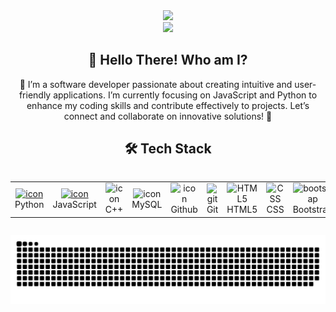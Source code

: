 <div id="header" align="center">
        <a href="#tech">
  <img src="https://media.giphy.com/media/M9gbBd9nbDrOTu1Mqx/giphy.gif" width="100"/> </a>
  
 <div><a href="https://www.codewars.com/users/aaungdev" target="_blank">
  <img src="https://img.shields.io/badge/dynamic/json?color=orange&label=Codewars&query=%24.ranks.overall.name&url=https://www.codewars.com/api/v1/users/aaungdev" width="120">
</a></div>

## 👋 Hello There! Who am I?

<p align="center">🌟 I’m a software developer passionate about creating intuitive and user-friendly applications. I’m currently focusing on JavaScript and Python to enhance my coding skills and contribute effectively to projects. Let’s connect and collaborate on innovative solutions! 🌟</p>


## 🛠️ Tech Stack

<div style="display: flex; align-items: flex-start; align: center">
<table align="center">
      <td align="center" width="96">
      <a href="#tech">
        <img src="https://techstack-generator.vercel.app/python-icon.svg" alt="icon" width="65" height="65" />
      </a>
      Python
    </td>
      <td align="center" width="96">
      <a href="#tech">
        <img src="https://techstack-generator.vercel.app/js-icon.svg" alt="icon" width="65" height="65" />
      </a>
     JavaScript
    </td>
      <td align="center" width="96">
        <img src="https://techstack-generator.vercel.app/cpp-icon.svg" alt="icon" width="65" height="65" />
      C++
    </td>
      <td align="center" width="96">
        <img src="https://techstack-generator.vercel.app/mysql-icon.svg" alt="icon" width="65" height="65" />
      MySQL
    </td>
      <td align="center" width="96">
        <img src="https://techstack-generator.vercel.app/github-icon.svg" alt="icon" width="65" height="65" />
      Github
    </td>
        <td align="center" width="75">
            <img src="https://skillicons.dev/icons?i=git" width="65" height="65" alt="git" />
            Git
        </td>
        <td align="center" width="70">
            <img src="https://skillicons.dev/icons?i=html" width="55" height="65" alt="HTML5" />
            HTML5
        </td>
        <td align="center" width="80">
            <img src="https://skillicons.dev/icons?i=css" width="65" height="65" alt="CSS" />
            CSS
        </td>
        <td align="center" width="70">
            <img src="https://skillicons.dev/icons?i=bootstrap" width="55" height="65" alt="bootstrap" />
            Bootstrap
        </td>
        <td align="center" width="70">
            <img src="https://skillicons.dev/icons?i=vscode" width="65" height="65" alt="Vscode" />
            Vscode
        </td>
  </tr>
</table>
</div>

![GitHub Contribution Snake](https://raw.githubusercontent.com/Platane/snk/output/github-contribution-grid-snake.svg)

</div>
